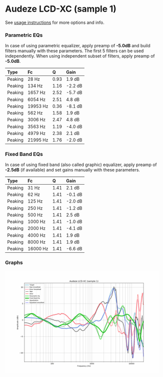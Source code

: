 # Audeze LCD-XC (sample 1)
See [usage instructions](https://github.com/jaakkopasanen/AutoEq#usage) for more options and info.

### Parametric EQs
In case of using parametric equalizer, apply preamp of **-5.0dB** and build filters manually
with these parameters. The first 5 filters can be used independently.
When using independent subset of filters, apply preamp of **-5.0dB**.

| Type    | Fc       |    Q | Gain    |
|:--------|:---------|:-----|:--------|
| Peaking | 28 Hz    | 0.93 | 1.9 dB  |
| Peaking | 134 Hz   | 1.16 | -2.2 dB |
| Peaking | 1657 Hz  | 2.52 | -5.7 dB |
| Peaking | 6054 Hz  | 2.51 | 4.8 dB  |
| Peaking | 19953 Hz | 0.36 | -8.1 dB |
| Peaking | 562 Hz   | 1.58 | 1.9 dB  |
| Peaking | 3006 Hz  | 2.47 | 4.8 dB  |
| Peaking | 3563 Hz  | 1.19 | -4.0 dB |
| Peaking | 4979 Hz  | 2.38 | 2.1 dB  |
| Peaking | 21995 Hz | 1.76 | -2.0 dB |

### Fixed Band EQs
In case of using fixed band (also called graphic) equalizer, apply preamp of **-2.5dB**
(if available) and set gains manually with these parameters.

| Type    | Fc       |    Q | Gain    |
|:--------|:---------|:-----|:--------|
| Peaking | 31 Hz    | 1.41 | 2.1 dB  |
| Peaking | 62 Hz    | 1.41 | -0.1 dB |
| Peaking | 125 Hz   | 1.41 | -2.0 dB |
| Peaking | 250 Hz   | 1.41 | -1.2 dB |
| Peaking | 500 Hz   | 1.41 | 2.5 dB  |
| Peaking | 1000 Hz  | 1.41 | -1.0 dB |
| Peaking | 2000 Hz  | 1.41 | -4.1 dB |
| Peaking | 4000 Hz  | 1.41 | 1.9 dB  |
| Peaking | 8000 Hz  | 1.41 | 1.9 dB  |
| Peaking | 16000 Hz | 1.41 | -6.6 dB |

### Graphs
![](./Audeze%20LCD-XC%20(sample%201).png)